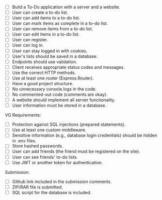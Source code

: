 - [ ] Build a To-Do application with a server and a website.
- [ ] User can create a to-do list.
- [ ] User can add items to a to-do list.
- [ ] User can mark items as complete in a to-do list.
- [ ] User can remove items from a to-do list.
- [ ] User can edit items in a to-do list.
- [ ] User can register.
- [ ] User can log in.
- [ ] User can stay logged in with cookies.
- [ ] User's lists should be saved in a database.
- [ ] Endpoints should use validation.
- [ ] Client receives appropriate status codes and messages.
- [ ] Use the correct HTTP methods.
- [ ] Use at least one router (Express.Router).
- [ ] Have a good project structure.
- [ ] No unnecessary console.logs in the code.
- [ ] No commented-out code (comments are okay).
- [ ] A website should implement all server functionality.
- [ ] User information must be stored in a database.

VG Requirements:

- [ ] Protection against SQL injections (prepared statements).
- [ ] Use at least one custom middleware.
- [ ] Sensitive information (e.g., database login credentials) should be hidden in .env files.
- [ ] Store hashed passwords.
- [ ] User can add friends (the friend must be registered on the site).
- [ ] User can see friends' to-do lists.
- [ ] Use JWT or another token for authentication.

Submission:

- [ ] Github link included in the submission comments.
- [ ] ZIP/RAR file is submitted.
- [ ] SQL script for the database is included.

